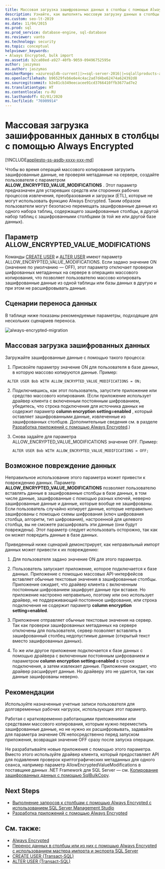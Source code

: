 ```yaml
---
title: Массовая загрузка зашифрованных данных в столбцы с помощью Always Encrypted
description: Узнайте, как выполнять массовую загрузку данных в столбцы с помощью Always Encrypted с использованием SQL Server.
ms.custom: seo-lt-2019
ms.date: 11/04/2015
ms.prod: sql
ms.prod_service: database-engine, sql-database
ms.reviewer: vanto
ms.technology: security
ms.topic: conceptual
helpviewer_keywords:
- Always Encrypted, bulk import
ms.assetid: b2ca08ed-a927-40fb-9059-09496752595e
author: jaszymas
ms.author: jaszymas
monikerRange: =azuresqldb-current||>=sql-server-2016||=sqlallproducts-allversions||>=sql-server-linux-2017||=azuresqldb-mi-current
ms.openlocfilehash: b96529feb6e6e4c4ac2ad7d4be62474a624392d8
ms.sourcegitcommit: b2e81cb349eecacee91cd3766410ffb3677ad7e2
ms.translationtype: HT
ms.contentlocale: ru-RU
ms.lasthandoff: 02/01/2020
ms.locfileid: "76909914"
---
```

# <a name="bulk-load-encrypted-data-to-columns-using-always-encrypted"></a>Массовая загрузка зашифрованных данных в столбцы с помощью Always Encrypted
[!INCLUDE[appliesto-ss-asdb-xxxx-xxx-md](../../../includes/appliesto-ss-asdb-xxxx-xxx-md.md)]

Чтобы во время операций массового копирования загрузить зашифрованные данные, не проверяя метаданные на сервере, создайте пользователя с параметром **ALLOW_ENCRYPTED_VALUE_MODIFICATIONS** . Этот параметр предназначен для устаревших средств или сторонних рабочих процессов извлечения, преобразования и загрузки (ETL), которые не могут использовать функцию Always Encrypted. Таким образом пользователи могут безопасно перемещать зашифрованные данные из одного набора таблиц, содержащего зашифрованные столбцы, в другой набор таблиц с зашифрованными столбцами (в той же или другой базе данных).  

 ## <a name="the-allow_encrypted_value_modifications-option"></a>Параметр ALLOW_ENCRYPTED_VALUE_MODIFICATIONS  
 Команды [CREATE USER](../../../t-sql/statements/create-user-transact-sql.md) и [ALTER USER](../../../t-sql/statements/alter-user-transact-sql.md) имеют параметр ALLOW_ENCRYPTED_VALUE_MODIFICATIONS. Если задано значение ON (значение по умолчанию — OFF), этот параметр отключает проверки шифрованных метаданных на сервере в операциях массового копирования, что позволяет пользователю массово копировать зашифрованные данные из одной таблицы или базы данных в другую и при этом не расшифровывать данные.  
  
## <a name="data-migration-scenarios"></a>Сценарии переноса данных  
В таблице ниже показаны рекомендуемые параметры, подходящие для нескольких сценариев переноса.  
 
![always-encrypted-migration](../../../relational-databases/security/encryption/media/always-encrypted-migration.PNG "always-encrypted-migration")  

## <a name="bulk-loading-of-encrypted-data"></a>Массовая загрузка зашифрованных данных  
Загружайте зашифрованные данные с помощью такого процесса:  

1.  Присвойте параметру значение ON для пользователя в базе данных, в которую массово копируются данные. Пример:  
 
   ```  
    ALTER USER Bob WITH ALLOW_ENCRYPTED_VALUE_MODIFICATIONS = ON;  
   ```  

2.  Подключившись, как этот пользователь, запустите приложение или средство массового копирования. (Если приложение использует драйвер клиента с включенным постоянным шифрованием, убедитесь, что строка подключения для источника данных не содержит параметр **column encryption setting=enabled** , который оставляет зашифрованными данные, извлеченные из зашифрованных столбцов. Дополнительные сведения см. в разделе [Разработка приложений с помощью Always Encrypted](always-encrypted-client-development.md).)  
  
3.  Снова задайте для параметра ALLOW_ENCRYPTED_VALUE_MODIFICATIONS значение OFF. Пример:  

    ```  
    ALTER USER Bob WITH ALLOW_ENCRYPTED_VALUE_MODIFICATIONS = OFF;  
    ```  

## <a name="potential-for-data-corruption"></a>Возможное повреждение данных  
Неправильное использование этого параметра может привести к повреждению данных. Параметр **ALLOW_ENCRYPTED_VALUE_MODIFICATIONS** позволяет пользователю вставлять данные в зашифрованные столбцы в базе данных, в том числе данные, зашифрованные с помощью разных ключей, неверно зашифрованные данные и данные, которые вообще не зашифрованы. Если пользователь случайно копирует данные, которые неправильно зашифрованы с помощью схемы шифрования (ключ шифрования столбца, алгоритм, тип шифрования), настроенной для целевого столбца, вы не сможете расшифровать эти данные (они будут повреждены). Этот параметр следует использовать осторожно, так как он может повредить данные в базе данных.  

Приведенный ниже сценарий демонстрирует, как неправильный импорт данных может привести к их повреждению:  

1.  Для пользователя задано значение ON для этого параметра.  
 
2.  Пользователь запускает приложение, которое подключается к базе данных. Приложение с помощью массовых API-интерфейсов вставляет обычные текстовые значения в зашифрованные столбцы. Приложение ожидает, что драйвер клиента с включенным постоянным шифрованием зашифрует данные при вставке. Но приложение настроено неправильно, поэтому или оно использует драйвер, не поддерживающий постоянное шифрование, или строка подключения не содержит параметр **column encryption setting=enabled**.  

3.  Приложение отправляет обычные текстовые значения на сервер. Так как проверки зашифрованных метаданных на сервере отключены для пользователя, сервер позволяет вставлять в зашифрованный столбец недопустимые данные (открытый текст вместо зашифрованных данных).  
 
4.  То же или другое приложение подключается к базе данных с помощью драйвера с включенным постоянным шифрованием и параметром **column encryption setting=enabled** в строке подключения, а затем извлекает данные. Приложение ожидает, что драйвер расшифрует данные. Но драйверу это не удается, так как данные зашифрованы неверно.  

## <a name="best-practice"></a>Рекомендации  
 
Используйте назначенные учетные записи пользователя для долговременных рабочих нагрузок, использующих этот параметр.  
 
Работая с кратковременно работающими приложениями или средствами массового копирования, которым нужно переместить зашифрованные данные, но не нужно их расшифровывать, задавайте для параметра значение ON непосредственно перед запуском приложения, возвращая значение OFF сразу после запуска операции.  
 
Не разрабатывайте новые приложения с помощью этого параметра. Вместо этого используйте драйвер клиента, который предоставляет API для подавления проверок криптографических метаданных для одного сеанса, например параметр AllowEncryptedValueModifications в поставщике данных .NET Framework для SQL Server — см. [Копирование зашифрованных данных с помощью SqlBulkCopy](develop-using-always-encrypted-with-net-framework-data-provider.md#copying-encrypted-data-using-sqlbulkcopy). 

## <a name="next-steps"></a>Next Steps
- [Выполнение запросов к столбцам с помощью Always Encrypted с использованием SQL Server Management Studio](always-encrypted-query-columns-ssms.md)
- [Разработка приложений с помощью Always Encrypted](always-encrypted-client-development.md)

## <a name="see-also"></a>См. также:  
- [Always Encrypted](../../../relational-databases/security/encryption/always-encrypted-database-engine.md)
- [Перенос данных в столбцы или из них с помощью Always Encrypted с использованием мастера импорта и экспорта SQL Server](always-encrypted-migrate-using-import-export-wizard.md)
- [CREATE USER (Transact-SQL)](../../../t-sql/statements/create-user-transact-sql.md)   
- [ALTER USER (Transact-SQL)](../../../t-sql/statements/alter-user-transact-sql.md)   

